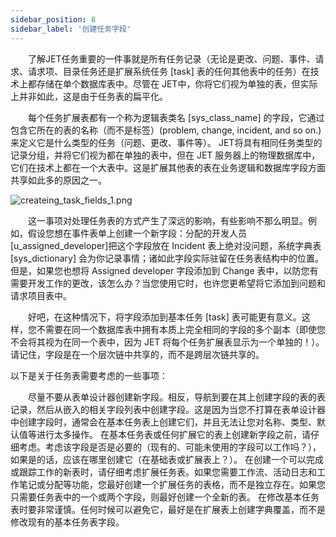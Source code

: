 ```yaml
---
sidebar_position: 8
sidebar_label: '创建任务字段'
---
```

&emsp;&emsp;了解JET任务重要的一件事就是所有任务记录（无论是更改、问题、事件、请求、请求项、目录任务还是扩展系统任务 [task] 表的任何其他表中的任务）在技术上都存储在单个数据库表中。尽管在 JET中，你将它们视为单独的表，但实际上并非如此，这是由于任务表的扁平化。

&emsp;&emsp;每个任务扩展表都有一个称为逻辑表类名 [sys_class_name] 的字段，它通过包含它所在的表的名称（而不是标签）(problem, change, incident, and so on.)来定义它是什么类型的任务（问题、更改、事件等）。 JET将具有相同任务类型的记录分组，并将它们视为都在单独的表中，但在 JET 服务器上的物理数据库中，它们在技术上都在一个大表中。这是扩展其他表的表在业务逻辑和数据库字段方面共享如此多的原因之一。

![createing_task_fields_1.png](/img/tasks-workflows/createing_task_fields_1.png)

&emsp;&emsp;这一事项对处理任务表的方式产生了深远的影响，有些影响不那么明显。例如，假设您想在事件表单上创建一个新字段：分配的开发人员 [u_assigned_developer]把这个字段放在 Incident 表上绝对没问题，系统字典表 [sys_dictionary] 会为你记录事情；诸如此字段实际驻留在任务表结构中的位置。但是，如果您也想将 Assigned developer 字段添加到 Change 表中，以防您有需要开发工作的更改，该怎么办？当您使用它时，也许您更希望将它添加到问题和请求项目表中。

&emsp;&emsp;好吧，在这种情况下，将字段添加到基本任务 [task] 表可能更有意义。这样，您不需要在同一个数据库表中拥有本质上完全相同的字段的多个副本（即使您不会将其视为在同一个表中，因为 JET 将每个任务扩展表显示为一个单独的！）。请记住，字段是在一个层次链中共享的，而不是跨层次链共享的。

以下是关于任务表需要考虑的一些事项：

&emsp;&emsp;尽量不要从表单设计器创建新字段。相反，导航到要在其上创建字段的表的表记录，然后从嵌入的相关字段列表中创建字段。这是因为当您不打算在表单设计器中创建字段时，通常会在基本任务表上创建它们，并且无法让您对名称、类型、默认值等进行太多操作。
在基本任务表或任何扩展它的表上创建新字段之前，请仔细考虑。考虑该字段是否是必要的（现有的、可能未使用的字段可以工作吗？），如果是的话，应该在哪里创建它（在基础表或扩展表上？）。
在创建一个可以完成或跟踪工作的新表时，请仔细考虑扩展任务表。如果您需要工作流、活动日志和工作笔记或分配等功能，您最好创建一个扩展任务的表格，而不是独立存在。如果您只需要任务表中的一个或两个字段，则最好创建一个全新的表。
在修改基本任务表时要非常谨慎。任何时候可以避免它，最好是在扩展表上创建字典覆盖，而不是修改现有的基本任务表字段。